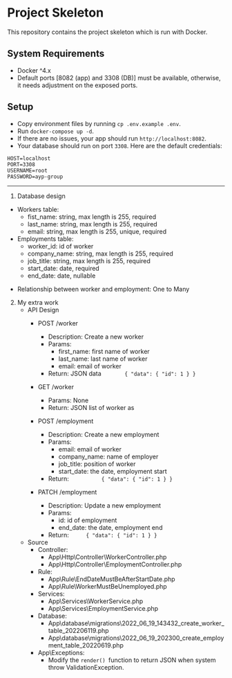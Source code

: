 # Project Skeleton

This repository contains the project skeleton which is run with Docker.

## System Requirements

- Docker ^4.x
- Default ports [8082 (app) and 3308 (DB)] must be available, otherwise, it needs adjustment on the exposed ports.

## Setup

- Copy environment files by running `cp .env.example .env`.
- Run `docker-compose up -d`.
- If there are no issues, your app should run `http://localhost:8082`.
- Your database should run on port `3308`. Here are the default credentials:

```
HOST=localhost
PORT=3308
USERNAME=root
PASSWORD=ayp-group
```
-------------------------------------------------
1. Database design
- Workers table:
  - fist_name: string, max length is 255, required
  - last_name: string, max length is 255, required
  - email: string, max length is 255, unique, required
- Employments table:
  - worker_id: id of worker
  - company_name: string, max length is 255, required
  - job_title: string, max length is 255, required
  - start_date: date, required
  - end_date: date, nullable
* Relationship between worker and employment: One to Many

2. My extra work
   - API Design
     - POST  /worker
       - Description: Create a new worker 
       - Params: 
         - first_name: first name of worker
         - last_name: last name of worker
         - email: email of worker
       - Return: JSON data
`        {
         "data": {
          "id": 1
          }
          } `
       
     - GET    /worker      
        - Params: None
        - Return: JSON list of worker as
     - POST    /employment 
       - Description: Create a new employment
       - Params:
           - email: email of worker
           - company_name: name of employer
           - job_title: position of worker
           - start_date: the date, employment start
       - Return:
`          {
         "data": {
         "id": 1
         }
         }`
     
     - PATCH       /employment 
       - Description: Update a new employment
       - Params:
         - id: id of employment
         - end_date: the date, employment end
       - Return:
   `      {
         "data": {
         "id": 1
         }
         } `
   - Source
     - Controller:
       - App\Http\Controller\WorkerController.php
       - App\Http\Controller\EmploymentController.php
     - Rule:
       - App\Rule\EndDateMustBeAfterStartDate.php
       - App\Rule\WorkerMustBeUnemployed.php
     - Services:
       - App\Services\WorkerService.php
       - App\Services\EmploymentService.php
     - Database:
       - App\database\migrations\2022_06_19_143432_create_worker_table_202206119.php
       - App\database\migrations\2022_06_19_202300_create_employment_table_20220619.php
     - App\Exceptions:
       - Modify the `render() `function to return JSON when system throw ValidationException.  
